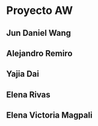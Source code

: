 # Proyecto AW

## Jun Daniel Wang
## Alejandro Remiro
## Yajia Dai
## Elena Rivas
## Elena Victoria Magpali
